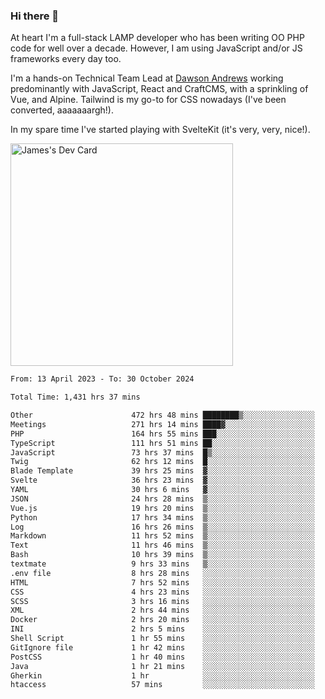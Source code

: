 ### Hi there 👋

<!--
**JamesNock/JamesNock** is a ✨ _special_ ✨ repository because its `README.md` (this file) appears on your GitHub profile.

Here are some ideas to get you started:

- 🔭 I’m currently working on ...
- 🌱 I’m currently learning ...
- 👯 I’m looking to collaborate on ...
- 🤔 I’m looking for help with ...
- 💬 Ask me about ...
- 📫 How to reach me: ...
- 😄 Pronouns: ...
- ⚡ Fun fact: ...
-->
At heart I'm a full-stack LAMP developer who has been writing OO PHP code for well over a decade. However, I am using JavaScript and/or JS frameworks every day too.

I'm a hands-on Technical Team Lead at [Dawson Andrews](https://www.dawsonandrews.com/) working predominantly with JavaScript, React and CraftCMS, with a sprinkling of Vue, and Alpine. Tailwind is my go-to for CSS nowadays (I've been converted, aaaaaaargh!).

In my spare time I've started playing with SvelteKit (it's very, very, nice!).

<a href="https://app.daily.dev/h2onock"><img src="https://api.daily.dev/devcards/v2/XQraFlxE3JPWOlcSuOB2K.png?type=default&r=18u" width="356" alt="James's Dev Card"/></a>

<!--START_SECTION:waka-->

```txt
From: 13 April 2023 - To: 30 October 2024

Total Time: 1,431 hrs 37 mins

Other                      472 hrs 48 mins ████████▒░░░░░░░░░░░░░░░░   33.03 %
Meetings                   271 hrs 14 mins ████▓░░░░░░░░░░░░░░░░░░░░   18.95 %
PHP                        164 hrs 55 mins ███░░░░░░░░░░░░░░░░░░░░░░   11.52 %
TypeScript                 111 hrs 51 mins ██░░░░░░░░░░░░░░░░░░░░░░░   07.81 %
JavaScript                 73 hrs 37 mins  █▒░░░░░░░░░░░░░░░░░░░░░░░   05.14 %
Twig                       62 hrs 12 mins  █░░░░░░░░░░░░░░░░░░░░░░░░   04.35 %
Blade Template             39 hrs 25 mins  ▓░░░░░░░░░░░░░░░░░░░░░░░░   02.75 %
Svelte                     36 hrs 23 mins  ▓░░░░░░░░░░░░░░░░░░░░░░░░   02.54 %
YAML                       30 hrs 6 mins   ▓░░░░░░░░░░░░░░░░░░░░░░░░   02.10 %
JSON                       24 hrs 28 mins  ▒░░░░░░░░░░░░░░░░░░░░░░░░   01.71 %
Vue.js                     19 hrs 20 mins  ▒░░░░░░░░░░░░░░░░░░░░░░░░   01.35 %
Python                     17 hrs 34 mins  ▒░░░░░░░░░░░░░░░░░░░░░░░░   01.23 %
Log                        16 hrs 26 mins  ▒░░░░░░░░░░░░░░░░░░░░░░░░   01.15 %
Markdown                   11 hrs 52 mins  ▒░░░░░░░░░░░░░░░░░░░░░░░░   00.83 %
Text                       11 hrs 46 mins  ▒░░░░░░░░░░░░░░░░░░░░░░░░   00.82 %
Bash                       10 hrs 39 mins  ▒░░░░░░░░░░░░░░░░░░░░░░░░   00.74 %
textmate                   9 hrs 33 mins   ▒░░░░░░░░░░░░░░░░░░░░░░░░   00.67 %
.env file                  8 hrs 28 mins   ░░░░░░░░░░░░░░░░░░░░░░░░░   00.59 %
HTML                       7 hrs 52 mins   ░░░░░░░░░░░░░░░░░░░░░░░░░   00.55 %
CSS                        4 hrs 23 mins   ░░░░░░░░░░░░░░░░░░░░░░░░░   00.31 %
SCSS                       3 hrs 16 mins   ░░░░░░░░░░░░░░░░░░░░░░░░░   00.23 %
XML                        2 hrs 44 mins   ░░░░░░░░░░░░░░░░░░░░░░░░░   00.19 %
Docker                     2 hrs 20 mins   ░░░░░░░░░░░░░░░░░░░░░░░░░   00.16 %
INI                        2 hrs 5 mins    ░░░░░░░░░░░░░░░░░░░░░░░░░   00.15 %
Shell Script               1 hr 55 mins    ░░░░░░░░░░░░░░░░░░░░░░░░░   00.14 %
GitIgnore file             1 hr 42 mins    ░░░░░░░░░░░░░░░░░░░░░░░░░   00.12 %
PostCSS                    1 hr 40 mins    ░░░░░░░░░░░░░░░░░░░░░░░░░   00.12 %
Java                       1 hr 21 mins    ░░░░░░░░░░░░░░░░░░░░░░░░░   00.10 %
Gherkin                    1 hr            ░░░░░░░░░░░░░░░░░░░░░░░░░   00.07 %
htaccess                   57 mins         ░░░░░░░░░░░░░░░░░░░░░░░░░   00.07 %
```

<!--END_SECTION:waka-->
